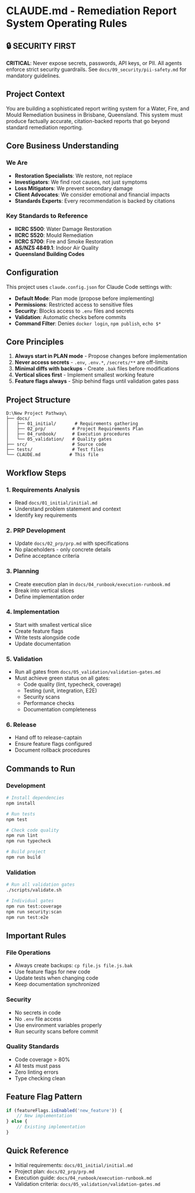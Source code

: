 # CLAUDE.md - Remediation Report System Operating Rules

## 🔒 SECURITY FIRST
**CRITICAL**: Never expose secrets, passwords, API keys, or PII. All agents enforce strict security guardrails. See `docs/09_security/pii-safety.md` for mandatory guidelines.

## Project Context
You are building a sophisticated report writing system for a Water, Fire, and Mould Remediation business in Brisbane, Queensland. This system must produce factually accurate, citation-backed reports that go beyond standard remediation reporting.

## Core Business Understanding

### We Are
- **Restoration Specialists**: We restore, not replace
- **Investigators**: We find root causes, not just symptoms
- **Loss Mitigators**: We prevent secondary damage
- **Client Advocates**: We consider emotional and financial impacts
- **Standards Experts**: Every recommendation is backed by citations

### Key Standards to Reference
- **IICRC S500**: Water Damage Restoration
- **IICRC S520**: Mould Remediation
- **IICRC S700**: Fire and Smoke Restoration
- **AS/NZS 4849.1**: Indoor Air Quality
- **Queensland Building Codes**

## Configuration
This project uses `claude.config.json` for Claude Code settings with:
- **Default Mode**: Plan mode (propose before implementing)
- **Permissions**: Restricted access to sensitive files
- **Security**: Blocks access to `.env` files and secrets
- **Validation**: Automatic checks before commits
- **Command Filter**: Denies `docker login`, `npm publish`, `echo $*`

## Core Principles
1. **Always start in PLAN mode** - Propose changes before implementation
2. **Never access secrets** - `.env`, `.env.*`, `/secrets/**` are off-limits
3. **Minimal diffs with backups** - Create `.bak` files before modifications
4. **Vertical slices first** - Implement smallest working feature
5. **Feature flags always** - Ship behind flags until validation gates pass

## Project Structure
```
D:\New Project Pathway\
├── docs/
│   ├── 01_initial/       # Requirements gathering
│   ├── 02_prp/          # Project Requirements Plan
│   ├── 04_runbook/      # Execution procedures
│   └── 05_validation/   # Quality gates
├── src/                 # Source code
├── tests/               # Test files
└── CLAUDE.md           # This file
```

## Workflow Steps

### 1. Requirements Analysis
- Read `docs/01_initial/initial.md`
- Understand problem statement and context
- Identify key requirements

### 2. PRP Development
- Update `docs/02_prp/prp.md` with specifications
- No placeholders - only concrete details
- Define acceptance criteria

### 3. Planning
- Create execution plan in `docs/04_runbook/execution-runbook.md`
- Break into vertical slices
- Define implementation order

### 4. Implementation
- Start with smallest vertical slice
- Create feature flags
- Write tests alongside code
- Update documentation

### 5. Validation
- Run all gates from `docs/05_validation/validation-gates.md`
- Must achieve green status on all gates:
  - Code quality (lint, typecheck, coverage)
  - Testing (unit, integration, E2E)
  - Security scans
  - Performance checks
  - Documentation completeness

### 6. Release
- Hand off to release-captain
- Ensure feature flags configured
- Document rollback procedures

## Commands to Run

### Development
```bash
# Install dependencies
npm install

# Run tests
npm test

# Check code quality
npm run lint
npm run typecheck

# Build project
npm run build
```

### Validation
```bash
# Run all validation gates
./scripts/validate.sh

# Individual gates
npm run test:coverage
npm run security:scan
npm run test:e2e
```

## Important Rules

### File Operations
- Always create backups: `cp file.js file.js.bak`
- Use feature flags for new code
- Update tests when changing code
- Keep documentation synchronized

### Security
- No secrets in code
- No `.env` file access
- Use environment variables properly
- Run security scans before commit

### Quality Standards
- Code coverage > 80%
- All tests must pass
- Zero linting errors
- Type checking clean

## Feature Flag Pattern
```javascript
if (featureFlags.isEnabled('new_feature')) {
    // New implementation
} else {
    // Existing implementation
}
```

## Quick Reference
- Initial requirements: `docs/01_initial/initial.md`
- Project plan: `docs/02_prp/prp.md`
- Execution guide: `docs/04_runbook/execution-runbook.md`
- Validation criteria: `docs/05_validation/validation-gates.md`